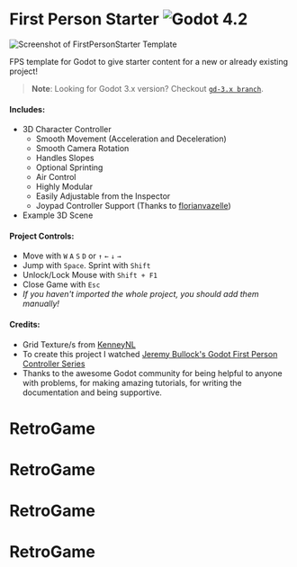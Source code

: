 # First Person Starter ![Godot 4.2](https://img.shields.io/badge/godot-v4.2-%23478cbf)
![Screenshot of FirstPersonStarter Template](https://i.imgur.com/gFDpPlj.png)

FPS template for Godot to give starter content for a new or already existing project!
> **Note**: Looking for Godot 3.x version? Checkout [`gd-3.x branch`](https://github.com/Whimfoome/godot-FirstPersonStarter/tree/gd-3.x).

#### Includes:
- 3D Character Controller
  - Smooth Movement (Acceleration and Deceleration)
  - Smooth Camera Rotation
  - Handles Slopes
  - Optional Sprinting
  - Air Control
  - Highly Modular
  - Easily Adjustable from the Inspector
  - Joypad Controller Support (Thanks to [florianvazelle](https://github.com/florianvazelle))
- Example 3D Scene

#### Project Controls:
- Move with `W` `A` `S` `D` or `↑` `←` `↓` `→`
- Jump with `Space`. Sprint with `Shift`
- Unlock/Lock Mouse with `Shift + F1`
- Close Game with `Esc`
- *If you haven't imported the whole project, you should add them manually!*

#### Credits:
- Grid Texture/s from [KenneyNL](https://www.kenney.nl/assets/prototype-textures)
- To create this project I watched [Jeremy Bullock's Godot First Person Controller Series](https://www.youtube.com/watch?v=Etpq-d5af6M&list=PLTZoMpB5Z4aD-rCpluXsQjkGYgUGUZNIV)
- Thanks to the awesome Godot community for being helpful to anyone with problems, for making amazing tutorials, for writing the documentation and being supportive.

# RetroGame
# RetroGame
# RetroGame
# RetroGame
